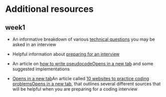 # Additional resources

## week1

-   An informative breakdown of various [technical questions](https://www.indeed.com/career-advice/interviewing/common-technical-interview-questions-and-answers) you may be asked in an interview
    
-   Helpful information about [preparing for an interview](https://www.experis.com/en/insights/articles/2021/05/25/20-tips-for-great-job-interviews)


-    An article on [how to write pseudocodeOpens in a new tab](https://www.interviewkickstart.com/learn/how-to-write-pseudocode) and some suggested implementations
    
-    [Opens in a new tab](https://www.zdnet.com/education/computers-tech/practice-coding-problems/)An article called [10 websites to practice coding problemsOpens in a new tab](https://www.zdnet.com/education/computers-tech/practice-coding-problems/), that outlines several different sources that will be helpful when you are preparing for a coding interview